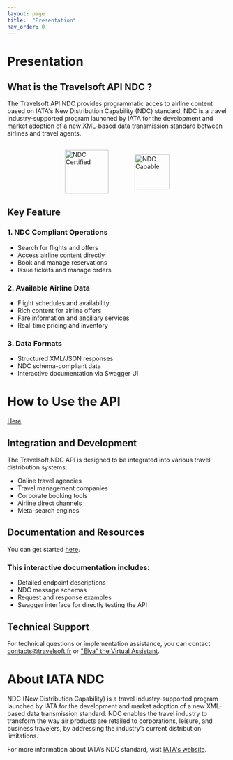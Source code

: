 ```yaml
---
layout: page
title:  "Presentation"
nav_order: 0
---
```


# Presentation
## What is the Travelsoft API NDC ?
The Travelsoft API NDC provides programmatic acces to airline content based on IATA's New Distribution Capability (NDC) standard. NDC is a travel industry-supported program launched by IATA for the development and market adoption of a new XML-based data transmission standard between airlines and travel agents.
<div style="display: flex; justify-content: center; align-items: center; gap: 40px; margin: 30px 0;">
  <img src="/ndc-api-doc/assets/images/ndc-certified.png" alt="NDC Certified" width="100" height="100" style="object-fit: contain; margin-right: 20px;" />
  <img src="/ndc-api-doc/assets/images/ndc-capable.png" alt="NDC Capable" width="80" height="80" style="object-fit: contain;" />
</div>


## Key Feature

### 1. NDC Compliant Operations
  - Search for flights and offers
  - Access airline content directly
  - Book and manage reservations
  - Issue tickets and manage orders

### 2. Available Airline Data

  - Flight schedules and availability
  - Rich content for airline offers
  - Fare information and ancillary services
  - Real-time pricing and inventory

### 3. Data Formats

  - Structured XML/JSON responses
  - NDC schema-compliant data
  - Interactive documentation via Swagger UI

    
# How to Use the API
 [Here](https://travelsoft-direct-connect.github.io/ndc-api-doc/00-getting-started.html)

## Integration and Development
The Travelsoft NDC API is designed to be integrated into various travel distribution systems:
- Online travel agencies
- Travel management companies
- Corporate booking tools
- Airline direct channels
- Meta-search engines

## Documentation and Resources
You can get started [here](https://travelsoft-direct-connect.github.io/ndc-api-doc/00-getting-started.html).

### This interactive documentation includes:

- Detailed endpoint descriptions
- NDC message schemas
- Request and response examples
- Swagger interface for directly testing the API

## Technical Support
For technical questions or implementation assistance, you can contact contacts@travelsoft.fr or ["Elya" the Virtual Assistant](https://travelsoft-direct-connect.github.io/ndc-api-doc/chatbot.html).

# About IATA NDC

NDC (New Distribution Capability) is a travel industry-supported program launched by IATA for the development and market adoption of a new XML-based data transmission standard. NDC enables the travel industry to transform the way air products are retailed to corporations, leisure, and business travelers, by addressing the industry’s current distribution limitations.

For more information about IATA’s NDC standard, visit [IATA's website](https://www.iata.org/en/programs/airline-distribution/retailing/ndc/).

